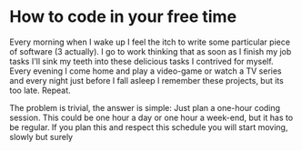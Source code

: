 # How to code in your free time
Every morning when I wake up I feel the itch to write some particular piece of software (3 actually).
I go to work thinking that as soon as I finish my job tasks I'll sink my teeth into these delicious tasks I contrived for myself.
Every evening I come home and play a video-game or watch a TV series and 
every night just before I fall asleep I remember these projects, but its too late.
Repeat.

The problem is trivial, the answer is simple: Just plan a one-hour coding session.
This could be one hour a day or one hour a week-end, but it has to be regular.
If you plan this and respect this schedule you will start moving, slowly but surely
